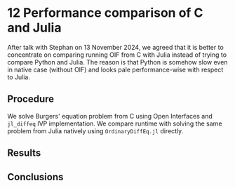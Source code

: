 # 12 Performance comparison of C and Julia

After talk with Stephan on 13 November 2024, we agreed that it is better
to concentrate on comparing running OIF from C with Julia instead of
trying to compare Python and Julia.
The reason is that Python is somehow slow even in native case (without OIF)
and looks pale performance-wise with respect to Julia.


## Procedure

We solve Burgers' equation problem from C using Open Interfaces and
`jl_diffeq` IVP implementation.
We compare runtime with solving the same problem from Julia natively
using `OrdinaryDiffEq.jl` directly.


## Results


## Conclusions
